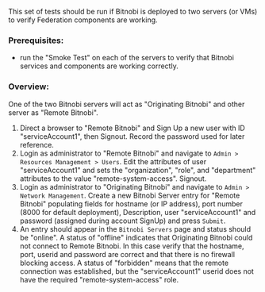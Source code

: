 This set of tests should be run if Bitnobi is deployed to two servers (or VMs) to verify Federation components are working.

### Prerequisites:
* run the "Smoke Test" on each of the servers to verify that Bitnobi services and components are working correctly.


### Overview:
One of the two Bitnobi servers will act as "Originating Bitnobi" and other server as "Remote Bitnobi".

1. Direct a browser to "Remote Bitnobi" and Sign Up a new user with ID "serviceAccount1", then Signout. Record the password used for later reference.
2. Login as administrator to "Remote Bitnobi" and navigate to `Admin > Resources Management > Users`. Edit the attributes of user "serviceAccount1" and sets the "organization", "role", and "department" attributes to the value "remote-system-access". Signout.
3. Login as administrator to "Originating Bitnobi" and navigate to `Admin > Network Management`. Create a new Bitnobi Server entry for "Remote Bitnobi" populating fields for hostname (or IP address), port number (8000 for default deployment), Description, user "serviceAccount1" and password (assigned during account SignUp) and press `Submit`.
4. An entry should appear in the `Bitnobi Servers` page and status should be "online". A status of "offline" indicates that Originating Bitnobi could not connect to Remote Bitnobi. In this case verify that the hostname, port, userid and password are correct and that there is no firewall blocking access. A status of "forbidden" means that the remote connection was established, but the "serviceAccount1" userid does not have the required "remote-system-access" role.
